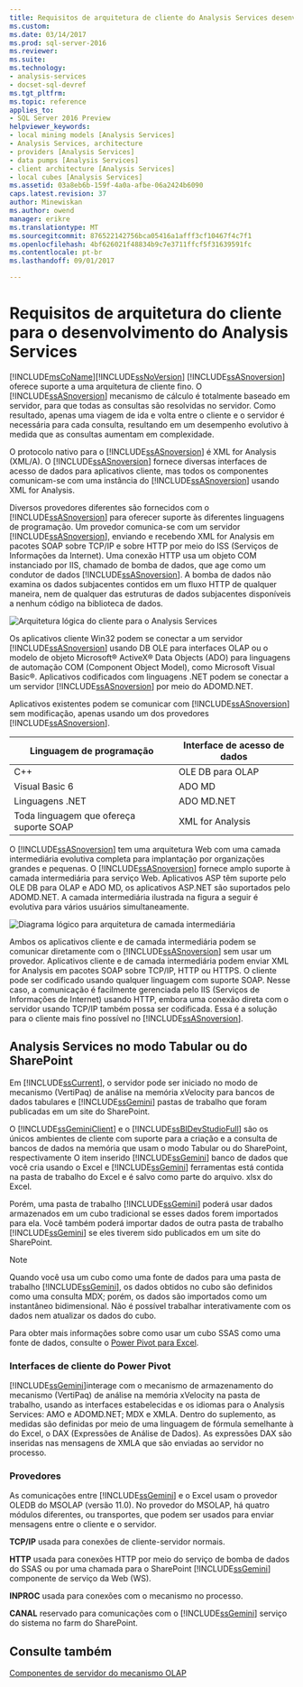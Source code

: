 ```yaml
---
title: Requisitos de arquitetura de cliente do Analysis Services desenvolvimento | Microsoft Docs
ms.custom: 
ms.date: 03/14/2017
ms.prod: sql-server-2016
ms.reviewer: 
ms.suite: 
ms.technology:
- analysis-services
- docset-sql-devref
ms.tgt_pltfrm: 
ms.topic: reference
applies_to:
- SQL Server 2016 Preview
helpviewer_keywords:
- local mining models [Analysis Services]
- Analysis Services, architecture
- providers [Analysis Services]
- data pumps [Analysis Services]
- client architecture [Analysis Services]
- local cubes [Analysis Services]
ms.assetid: 03a8eb6b-159f-4a0a-afbe-06a2424b6090
caps.latest.revision: 37
author: Minewiskan
ms.author: owend
manager: erikre
ms.translationtype: MT
ms.sourcegitcommit: 876522142756bca05416a1afff3cf10467f4c7f1
ms.openlocfilehash: 4bf626021f48834b9c7e3711ffcf5f31639591fc
ms.contentlocale: pt-br
ms.lasthandoff: 09/01/2017

---
```

# <a name="client-architecture-requirements-for-analysis-services-development"></a>Requisitos de arquitetura do cliente para o desenvolvimento do Analysis Services
  [!INCLUDE[msCoName](../../../includes/msconame-md.md)][!INCLUDE[ssNoVersion](../../../includes/ssnoversion-md.md)] [!INCLUDE[ssASnoversion](../../../includes/ssasnoversion-md.md)] oferece suporte a uma arquitetura de cliente fino. O [!INCLUDE[ssASnoversion](../../../includes/ssasnoversion-md.md)] mecanismo de cálculo é totalmente baseado em servidor, para que todas as consultas são resolvidas no servidor. Como resultado, apenas uma viagem de ida e volta entre o cliente e o servidor é necessária para cada consulta, resultando em um desempenho evolutivo à medida que as consultas aumentam em complexidade.  
  
 O protocolo nativo para o [!INCLUDE[ssASnoversion](../../../includes/ssasnoversion-md.md)] é XML for Analysis (XML/A). O [!INCLUDE[ssASnoversion](../../../includes/ssasnoversion-md.md)] fornece diversas interfaces de acesso de dados para aplicativos cliente, mas todos os componentes comunicam-se com uma instância do [!INCLUDE[ssASnoversion](../../../includes/ssasnoversion-md.md)] usando XML for Analysis.  
  
 Diversos provedores diferentes são fornecidos com o [!INCLUDE[ssASnoversion](../../../includes/ssasnoversion-md.md)] para oferecer suporte às diferentes linguagens de programação. Um provedor comunica-se com um servidor [!INCLUDE[ssASnoversion](../../../includes/ssasnoversion-md.md)], enviando e recebendo XML for Analysis em pacotes SOAP sobre TCP/IP e sobre HTTP por meio do ISS (Serviços de Informações da Internet). Uma conexão HTTP usa um objeto COM instanciado por IIS, chamado de bomba de dados, que age como um condutor de dados [!INCLUDE[ssASnoversion](../../../includes/ssasnoversion-md.md)]. A bomba de dados não examina os dados subjacentes contidos em um fluxo HTTP de qualquer maneira, nem de qualquer das estruturas de dados subjacentes disponíveis a nenhum código na biblioteca de dados.  
  
 ![Arquitetura lógica do cliente para o Analysis Services](../../../analysis-services/multidimensional-models/olap-physical/media/as-clientarch9.gif "arquitetura lógica de cliente para o Analysis Services")  
  
 Os aplicativos cliente Win32 podem se conectar a um servidor [!INCLUDE[ssASnoversion](../../../includes/ssasnoversion-md.md)] usando DB OLE para interfaces OLAP ou o modelo de objeto Microsoft® ActiveX® Data Objects (ADO) para linguagens de automação COM (Component Object Model), como Microsoft Visual Basic®. Aplicativos codificados com linguagens .NET podem se conectar a um servidor [!INCLUDE[ssASnoversion](../../../includes/ssasnoversion-md.md)] por meio do ADOMD.NET.  
  
 Aplicativos existentes podem se comunicar com [!INCLUDE[ssASnoversion](../../../includes/ssasnoversion-md.md)] sem modificação, apenas usando um dos provedores [!INCLUDE[ssASnoversion](../../../includes/ssasnoversion-md.md)].  
  
|Linguagem de programação|Interface de acesso de dados|  
|--------------------------|---------------------------|  
|C++|OLE DB para OLAP|  
|Visual Basic 6|ADO MD|  
|Linguagens .NET|ADO MD.NET|  
|Toda linguagem que ofereça suporte SOAP|XML for Analysis|  
  
 O [!INCLUDE[ssASnoversion](../../../includes/ssasnoversion-md.md)] tem uma arquitetura Web com uma camada intermediária evolutiva completa para implantação por organizações grandes e pequenas. O [!INCLUDE[ssASnoversion](../../../includes/ssasnoversion-md.md)] fornece amplo suporte à camada intermediária para serviço Web. Aplicativos ASP têm suporte pelo OLE DB para OLAP e ADO MD, os aplicativos ASP.NET são suportados pelo ADOMD.NET. A camada intermediária ilustrada na figura a seguir é evolutiva para vários usuários simultaneamente.  
  
 ![Diagrama lógico para arquitetura de camada intermediária](../../../analysis-services/multidimensional-models/olap-physical/media/as-midtierarch9.gif "diagrama lógico para arquitetura de camada intermediária")  
  
 Ambos os aplicativos cliente e de camada intermediária podem se comunicar diretamente com o [!INCLUDE[ssASnoversion](../../../includes/ssasnoversion-md.md)] sem usar um provedor. Aplicativos cliente e de camada intermediária podem enviar XML for Analysis em pacotes SOAP sobre TCP/IP, HTTP ou HTTPS. O cliente pode ser codificado usando qualquer linguagem com suporte SOAP. Nesse caso, a comunicação é facilmente gerenciada pelo IIS (Serviços de Informações de Internet) usando HTTP, embora uma conexão direta com o servidor usando TCP/IP também possa ser codificada. Essa é a solução para o cliente mais fino possível no [!INCLUDE[ssASnoversion](../../../includes/ssasnoversion-md.md)].  
  
## <a name="analysis-services-in-tabular-or-sharepoint-mode"></a>Analysis Services no modo Tabular ou do SharePoint  
 Em [!INCLUDE[ssCurrent](../../../includes/sscurrent-md.md)], o servidor pode ser iniciado no modo de mecanismo (VertiPaq) de análise na memória xVelocity para bancos de dados tabulares e [!INCLUDE[ssGemini](../../../includes/ssgemini-md.md)] pastas de trabalho que foram publicadas em um site do SharePoint.  
  
 O [!INCLUDE[ssGeminiClient](../../../includes/ssgeminiclient-md.md)] e o [!INCLUDE[ssBIDevStudioFull](../../../includes/ssbidevstudiofull-md.md)] são os únicos ambientes de cliente com suporte para a criação e a consulta de bancos de dados na memória que usam o modo Tabular ou do SharePoint, respectivamente O item inserido [!INCLUDE[ssGemini](../../../includes/ssgemini-md.md)] banco de dados que você cria usando o Excel e [!INCLUDE[ssGemini](../../../includes/ssgemini-md.md)] ferramentas está contida na pasta de trabalho do Excel e é salvo como parte do arquivo. xlsx do Excel.  
  
 Porém, uma pasta de trabalho [!INCLUDE[ssGemini](../../../includes/ssgemini-md.md)] poderá usar dados armazenados em um cubo tradicional se esses dados forem importados para ela. Você também poderá importar dados de outra pasta de trabalho [!INCLUDE[ssGemini](../../../includes/ssgemini-md.md)] se eles tiverem sido publicados em um site do SharePoint.  
  
> [!NOTE]  
>  Quando você usa um cubo como uma fonte de dados para uma pasta de trabalho [!INCLUDE[ssGemini](../../../includes/ssgemini-md.md)], os dados obtidos no cubo são definidos como uma consulta MDX; porém, os dados são importados como um instantâneo bidimensional. Não é possível trabalhar interativamente com os dados nem atualizar os dados do cubo.  
  
 Para obter mais informações sobre como usar um cubo SSAS como uma fonte de dados, consulte o [Power Pivot para Excel](http://go.microsoft.com/fwlink/?LinkId=164234).  
  
### <a name="interfaces-for-power-pivot-client"></a>Interfaces de cliente do Power Pivot  
 [!INCLUDE[ssGemini](../../../includes/ssgemini-md.md)]interage com o mecanismo de armazenamento do mecanismo (VertiPaq) de análise na memória xVelocity na pasta de trabalho, usando as interfaces estabelecidas e os idiomas para o Analysis Services: AMO e ADOMD.NET; MDX e XMLA. Dentro do suplemento, as medidas são definidas por meio de uma linguagem de fórmula semelhante à do Excel, o DAX (Expressões de Análise de Dados). As expressões DAX são inseridas nas mensagens de XMLA que são enviadas ao servidor no processo.  
  
### <a name="providers"></a>Provedores  
 As comunicações entre [!INCLUDE[ssGemini](../../../includes/ssgemini-md.md)] e o Excel usam o provedor OLEDB do MSOLAP (versão 11.0). No provedor do MSOLAP, há quatro módulos diferentes, ou transportes, que podem ser usados para enviar mensagens entre o cliente e o servidor.  
  
 **TCP/IP** usada para conexões de cliente-servidor normais.  
  
 **HTTP** usada para conexões HTTP por meio do serviço de bomba de dados do SSAS ou por uma chamada para o SharePoint [!INCLUDE[ssGemini](../../../includes/ssgemini-md.md)] componente de serviço da Web (WS).  
  
 **INPROC** usada para conexões com o mecanismo no processo.  
  
 **CANAL** reservado para comunicações com o [!INCLUDE[ssGemini](../../../includes/ssgemini-md.md)] serviço do sistema no farm do SharePoint.  
  
## <a name="see-also"></a>Consulte também  
 [Componentes de servidor do mecanismo OLAP](../../../analysis-services/multidimensional-models/olap-physical/olap-engine-server-components.md)  
  
  
